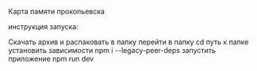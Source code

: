 Карта памяти прокопьевска

инструкция запуска:

Скачать архив и распаковать в папку
перейти в папку cd путь к папке
установить зависимости npm i --legacy-peer-deps
запустить приложение npm run dev
